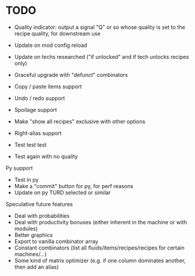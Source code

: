 # TODO

* Quality indicator: output a signal "Q" or so whose quality is set to the recipe quality, for downstream use

* Update on mod config reload
* Update on techs researched ("if unlocked" and if tech unlocks recipes only)
* Graceful upgrade with "defunct" combinators

* Copy / paste items support
* Undo / redo support

* Spoilage support
* Make "show all recipes" exclusive with other options
* Right-alias support
* Test test test
* Test again with no quality

Py support
* Test in py
* Make a "commit" button for py, for perf reasons
* Update on py TURD selected or similar

Speculative future features
* Deal with probabilities
* Deal with productivity bonuses (either inherent in the machine or with modules)
* Better graphics
* Export to vanilla combinator array
* Constant combinators (list all fluids/items/recipes/recipes for certain machines/...)
* Some kind of matrix optimizer (e.g. if one column dominates another, then add an alias)